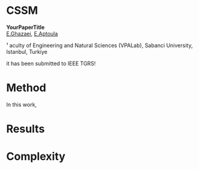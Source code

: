 

# CSSM

**YourPaperTitle**  
[E.Ghazaei](https://yourlink), [E.Aptoula](https://yourlink) 

¹ aculty of Engineering and Natural Sciences (VPALab), Sabanci University, Istanbul, Turkiye



it has been submitted to IEEE TGRS!



# Method

In this work, 


# Results


# Complexity
